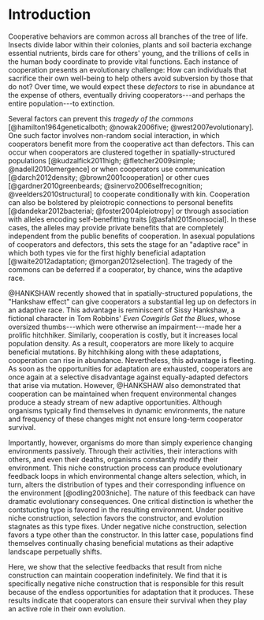 
# Introduction

Cooperative behaviors are common across all branches of the tree of life.
Insects divide labor within their colonies, plants and soil bacteria exchange essential nutrients, birds care for others' young, and the trillions of cells in the human body coordinate to provide vital functions.
Each instance of cooperation presents an evolutionary challenge: How can individuals that sacrifice their own well-being to help others avoid subversion by those that do not? Over time, we would expect these *defectors* to rise in abundance at the expense of others, eventually driving cooperators---and perhaps the entire population---to extinction.

Several factors can prevent this *tragedy of the commons* [@hamilton1964geneticalboth; @nowak2006five; @west2007evolutionary].
One such factor involves non-random social interaction, in which cooperators benefit more from the cooperative act than defectors.
This can occur when cooperators are clustered together in spatially-structured populations [@kudzalfick2011high; @fletcher2009simple; @nadell2010emergence] or when cooperators use communication [@darch2012density; @brown2001cooperation] or other cues [@gardner2010greenbeards; @sinervo2006selfrecognition; @veelders2010structural] to cooperate conditionally with kin.
Cooperation can also be bolstered by pleiotropic connections to personal benefits [@dandekar2012bacterial; @foster2004pleiotropy] or through association with alleles encoding self-benefitting traits [@asfahl2015nonsocial].
In these cases, the alleles may provide private benefits that are completely independent from the public benefits of cooperation.
In asexual populations of cooperators and defectors, this sets the stage for an "adaptive race" in which both types vie for the first highly beneficial adaptation [@waite2012adaptation; @morgan2012selection].
The tragedy of the commons can be deferred if a cooperator, by chance, wins the adaptive race.

@HANKSHAW recently showed that in spatially-structured populations, the "Hankshaw effect" can give cooperators a substantial leg up on defectors in an adaptive race.
This advantage is reminiscent of Sissy Hankshaw, a fictional character in Tom Robbins' *Even Cowgirls Get the Blues*, whose oversized thumbs---which were otherwise an impairment---made her a prolific hitchhiker.
Similarly, cooperation is costly, but it increases local population density.
As a result, cooperators are more likely to acquire beneficial mutations.
By hitchhiking along with these adaptations, cooperation can rise in abundance.
Nevertheless, this advantage is fleeting.
As soon as the opportunities for adaptation are exhausted, cooperators are once again at a selective disadvantage against equally-adapted defectors that arise via mutation.
However, @HANKSHAW also demonstrated that cooperation can be maintained when frequent environmental changes produce a steady stream of new adaptive opportunities.
Although organisms typically find themselves in dynamic environments, the nature and frequency of these changes might not ensure long-term cooperator survival.

Importantly, however, organisms do more than simply experience changing environments passively.
Through their activities, their interactions with others, and even their deaths, organisms constantly modify their environment.
This niche construction process can produce evolutionary feedback loops in which environmental change alters selection, which, in turn, alters the distribution of types and their corresponding influence on the environment [@odling2003niche].
The nature of this feedback can have dramatic evolutionary consequences.
One critical distinction is whether the contstucting type is favored in the resulting environment.
Under positive niche construction, selection favors the constructor, and evolution stagnates as this type fixes.
Under negative niche construction, selection favors a type other than the constructor.
In this latter case, populations find themselves continually chasing beneficial mutations as their adaptive landscape perpetually shifts.

Here, we show that the selective feedbacks that result from niche construction can maintain cooperation indefinitely.
We find that it is specifically negative niche construction that is responsible for this result because of the endless opportunities for adaptation that it produces.
These results indicate that cooperators can ensure their survival when they play an active role in their own evolution.

